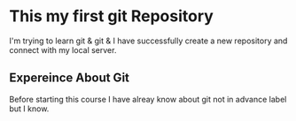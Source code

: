 # This my first git Repository

I'm trying to learn git & git & I have successfully create a new repository and connect with my local server.

## Expereince About Git

Before starting this course I have alreay know about git not in advance label but I know.
